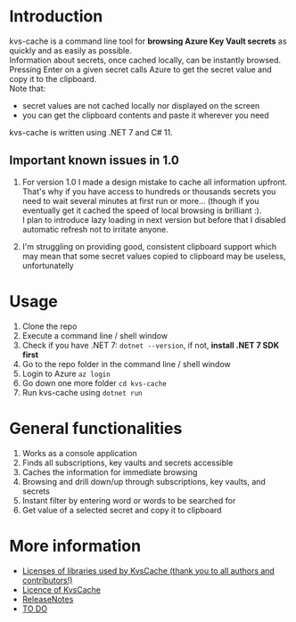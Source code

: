 # Introduction

kvs-cache is a command line tool for **browsing Azure Key Vault secrets** as quickly and as easily as possible.  
Information about secrets, once cached locally, can be instantly browsed.  
Pressing Enter on a given secret calls Azure to get the secret value and copy it to the clipboard.  
Note that:
- secret values are not cached locally nor displayed on the screen
- you can get the clipboard contents and paste it wherever you need

kvs-cache is written using .NET 7 and C# 11.  

## Important known issues in 1.0

1. For version 1.0 I made a design mistake to cache all information upfront.  
That's why if you have access to hundreds or thousands secrets you need to wait several minutes at first run or more...  (though if you eventually get it cached the speed of local browsing is brilliant :).  
I plan to introduce lazy loading in next version but before that I disabled automatic refresh not to irritate anyone.   

2. I'm struggling on providing good, consistent clipboard support which may mean that some secret values copied to clipboard may be useless, unfortunatelly 

# Usage

1. Clone the repo
1. Execute a command line / shell window
1. Check if you have .NET 7: `dotnet --version`, if not, **install .NET 7 SDK first**
1. Go to the repo folder in the command line / shell window
1. Login to Azure `az login`
2. Go down one more folder `cd kvs-cache`
1. Run kvs-cache using `dotnet run`

# General functionalities

1. Works as a console application
1. Finds all subscriptions, key vaults and secrets accessible
1. Caches the information for immediate browsing
1. Browsing and drill down/up through subscriptions, key vaults, and secrets
1. Instant filter by entering word or words to be searched for
1. Get value of a selected secret and copy it to clipboard

# More information

- [Licenses of libraries used by KvsCache (thank you to all authors and contributors!)](LICENSES/LICENCES.md)
- [Licence of KvsCache](LICENSE)
- [ReleaseNotes](ReleaseNotes.md)
- [TO DO](TODO.md)
